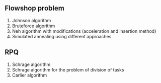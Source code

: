 ## Flowshop problem
1. Johnson algorithm
2. Bruteforce algorithm
3. Neh algorithm with modifications (acceleration and insertion method)
4. Simulated annealing using different approaches

## RPQ
1. Schrage algorithm
2. Schrage algorithm for the problem of division of tasks
3. Carlier algorithm
